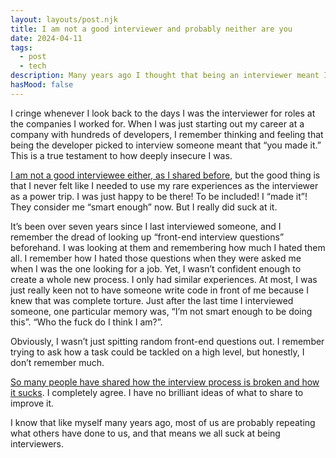 ```yaml
---	
layout: layouts/post.njk	
title: I am not a good interviewer and probably neither are you
date: 2024-04-11
tags:	
  - post
  - tech	
description: Many years ago I thought that being an interviewer meant I "made it". I was wrong.
hasMood: false	
---	
```


I cringe whenever I look back to the days I was the interviewer for roles at the companies I worked for. When I was just starting out my career at a company with hundreds of developers, I remember thinking and feeling that being the developer picked to interview someone meant that “you made it.” This is a true testament to how deeply insecure I was. 

[I am not a good interviewee either, as I shared before](https://ohhelloana.blog/my-most-memorable-bad-interview/), but the good thing is that I never felt like I needed to use my rare experiences as the interviewer as a power trip. I was just happy to be there! To be included! I “made it”! They consider me “smart enough” now. But I really did suck at it. 

It’s been over seven years since I last interviewed someone, and I remember the dread of looking up “front-end interview questions” beforehand. I was looking at them and remembering how much I hated them all. I remember how I hated those questions when they were asked me when I was the one looking for a job. Yet, I wasn’t confident enough to create a whole new process. I only had similar experiences. At most, I was just really keen not to have someone write code in front of me because I knew that was complete torture. Just after the last time I interviewed someone, one particular memory was, “I’m not smart enough to be doing this”. “Who the fuck do I think I am?”. 

Obviously, I wasn’t just spitting random front-end questions out. I remember trying to ask how a task could be tackled on a high level, but honestly, I don’t remember much.

[So many people have shared how the interview process is broken and how it sucks](https://css-irl.info/why-i-dont-have-time-for-your-coding-challenge/). I completely agree. I have no brilliant ideas of what to share to improve it. 

I know that like myself many years ago, most of us are probably repeating what others have done to us, and that means we all suck at being interviewers. 




